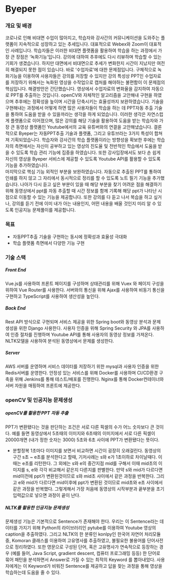 # Byeper

### 개요 및 배경

  코로나로 인해 비대면 수업이 많아지고, 학습자와 강사간의 커뮤니케이션을 도와주는 플랫폼이 지속적으로 성장하고 있는 추세입니다. 대표적으로 Webex와 Zoom이 대표적인 사례입니다. 
 학습자들은 이러한 비대면 플랫폼을 활용하여 학습을 하는 과정에서 가장 큰 장점은 ‘녹화기능’입니다. 강의에 대하여 추후에도 다시 리뷰하며 학습할 수 있는 기회가 생겼습니다. 하지만 대면에서 비대면으로 추세가 변화한지 시간이 지났지만 여전히 해결되지 못한 점이 있습니다. 바로 ‘수업자료’에 대한 문제점입니다. 구체적으로 녹화기능을 이용하여 사용자들은 강의를 저장할 수 있지만 강의 특성상 PPT인 수업자료를 저장하기 위해서는 녹화된 영상을 수작업으로 캡처를 해야하는 불편함이 이 문제점의 핵심입니다. 
 해결방안은 간단했습니다. 영상에서 수업자료의 변화율을 감지하여 자동으로 PPT를 추출하는 것입니다. openCV와 자체적인 알고리즘을 고안해내 구현을 하였으며 추후에는 정확성을 높이며 시간을 단축시키는 효율성까지 보완하였습니다.
 기술을 구현해내는 과정에서 어떻게 하면 많은 사용자들이 학습을 하는 데 PPT자동 추출 기술을 통하여 도움을 받을 수 있을까라는 생각을 하게 되었습니다. 이러한 생각은 자연스럽게 플랫폼으로 이어졌으며, 많은 강의를 해당 기술을 활용하여 도움을 받는 학습자와 가장 큰 동영상 플랫폼인 Youtube에서의 교육 유튜버와의 연결을 고안해냈습니다. 결론적으로 Byeper는 자동PPT추출 기술과 플랫폼, 그리고 유튜브라는 3가지 특성이 합쳐져 기획되었습니다. 
 학습자와 강사간의 학습 플랫폼이라는 방향성을 확보한 후에는 학습자의 측면에서는 자신이 공부하고 있는 영상의 진도율 및 전반적인 학습에서 도움을 받을 수 있도록 학습 관리 기능에 집중을 하였습니다. 또한 강사입장에서도 보다 손 쉽게 자신의 영상을 Byeper 서비스에 제공할 수 있도록 Youtube API를 활용할 수 있도록 기능을 추가하였습니다.  
 마지막으로 핵심 기능 외적인 부분을 보완하였습니다. 자동으로 추출된 PPT를 통하여 인쇄를 하지 않고 그 자리에서 동시적으로 정리를 할 수 있도록 노트 필기 기능을 추가했습니다. 나아가 다시 듣고 싶은 부분이 있을 때 해당 부분을 찾기 어려운 점을 해결하기 위해 동영상에서 ppt를 자동 추출할 때 시간 정보를 함께 기록해 해당 ppt가 나타난 시점으로 이동할 수 있는 기능을 제공합니다. 또한 강의를 다 듣고 나서 복습을 하고 싶거나, 강의를 듣기 전에 이미 내가 아는 내용인지, 어떤 내용을 배울 것인지 미리 알 수 있도록 인공지능 문제풀이를 제공합니다. 



### 목표

- 자동PPT추출 기술을 구현하는 동시에 정확성과 효율성 극대화
- 학습 플랫폼 측면에서 다양한 기능 구현
  

### 기술 스택

##### Front End 

 Vue.js를 사용하여 프론트 페이지를 구성하며 상태관리를 위해 Vuex 와 페이지 구성을 위하여 Vue Router를 사용한다. 서버와의 통신을 위해 Ajax를 사용하여 비동기 통신을 구현하고 TypeScript를 사용하여 생산성을 높인다.

##### Back End 

 Rest API 방식으로 구현되며 서비스 제공을 위한 Spring boot와 동영상 분석과 문제 생성을 위한 Django 사용한다. 사용자 인증을 위해 Spring Security 와 JPA를 사용하여 인증 절차를 진행하며 Youtube API를 통해 사용자의 동영상 정보를 가져온다. NLTK모델을 사용하여 분석된 동영상에서 문제를 생성한다.

##### Server 

 AWS 서버를 운영하며 서비스 데이터를 저장하기 위한 mysql과 사용자 인증을 위한 Redis서버를 운영한다. 안정성 있는 서비스를 위해 Docker를 사용하며 CI/CD환경 구축을 위해 Jenkins를 통해 테스트/배포를 진행한다. Nginx를 통해 Docker컨테이너와 서버 자원을 매핑하여 프론트에 제공한다.

### openCV 및 인공지능 문제생성

##### openCV를 활용한 PPT 자동 추출

 PPT가 변환됐다는 것을 판단하는 조건은 서로 다른 픽셀의 수가 어느 숫자보다 큰 것이다. 예를 들면 동영상에서 5초때의 이미지와 6초때의 이미지에서 서로 다른 픽셀이 20000개면 (내가 정한 숫자는 3000) 5초와 6초 사이에 PPT가 변환됐다는 뜻이다.

- 분할정복
   1초마다 이미지를 보면서 비교하면 시간이 굉장히 오래걸린다. 동영상의 구간 s초 ~ e초를 분석한다고 할때, 기저사례는 s와 e가 1초이하로 차이날때다. 이때는 e초를 리턴한다. 그 외에는 s와 e의 중간지점 mid를 구해서 이때 mid초의 이미지를 s, e와 각각 비교해서 같은지 다른지를 판별한다. 만약 s와 mid가 다르다면 mid이전에 ppt가 변환된것이므로 s와 mid초 사이에서 같은 과정을 반복한다. 그리고 e와 mid가 다르다면 mid이후에 ppt가 변환된 것이므로 mid초와 e초 사이에서 같은 과정을 반복했다. 그렇게해서 가장 처음에 동영상의 시작부분과 끝부분을 초기 입력값으로 넣으면 과정이 끝이 난다.

##### NLTK를 활용한 인공지능 문제생성

 문제생성 기능은 기본적으로 Sentence가 존재해야 한다. 우리는 이 Sentence라는 데이터를 가지기 위해 Python의 라이브러리인 pytube를 이용하여 Youtube 영상의 caption을 추출하였다. 그리고 NLTK의 한 분류인 konlpy인 한국어 자연어 처리모듈 중, Komoran 클래스를 이용하여 고유명사를 추출하였고, 불필요한 불용어를 단어사전으로 정리하였다. 또한 영문으로 구성된 단어, 혹은 고유명사가 연속적으로 등장하는 경우 (예를 들어, Java Script, gradient descent, 컴퓨터 프로그래밍 등등) 한 단어로 묶어 패턴을 분석하면서 Answer로 가질 수 있는 최적의 Keyword 를 뽑아내었다. 사용자에게는 이 Keyword가 비워진 Sentence를 제공하고 답을 찾는 과정을 통해 영상을 학습하는데 도움을 줄 수 있다. 